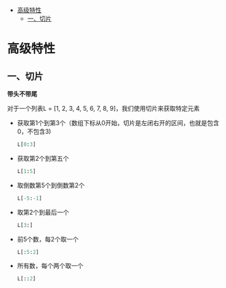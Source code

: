 - [高级特性](#高级特性)
  - [一、切片](#一切片)

# 高级特性

## 一、切片

**带头不带尾**

对于一个列表L = [1, 2, 3, 4, 5, 6, 7, 8, 9]，我们使用切片来获取特定元素

- 获取第1个到第3个（数组下标从0开始，切片是左闭右开的区间，也就是包含0，不包含3)

  ```python
  L[0:3]
  ```

- 获取第2个到第五个

  ```python
  L[1:5]
  ```

- 取倒数第5个到倒数第2个

  ```python
  L[-5:-1]
  ```
- 取第2个到最后一个

  ```python
  L[3:]
  ```
- 前5个数，每2个取一个

  ```python
  L[:5:2]
  ```
- 所有数，每个两个取一个

  ```python
  L[::2]
  ```